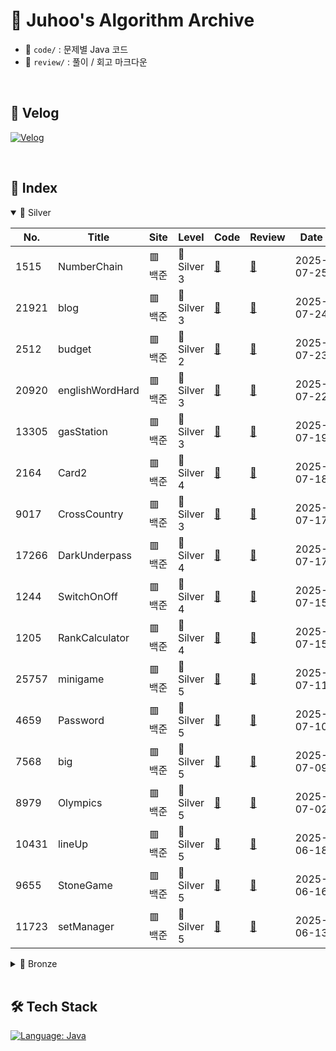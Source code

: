 # 🧠 Juhoo's Algorithm Archive

- 📂 `code/` : 문제별 Java 코드
- 📂 `review/` : 풀이 / 회고 마크다운

</br>

## 📎 Velog
[![Velog](https://img.shields.io/badge/Velog-Bluewave-20c997?style=for-the-badge&logo=velog&logoColor=white)](https://velog.io/@bluemango0312/posts)

</br>

## 🧾 Index

<details open>
<summary>🩶 Silver</summary>


| No. | Title | Site | Level | Code | Review | Date |
|-----|-------|------|-------|------|--------|------|
| 1515 | NumberChain | 🟥 백준 | 🩶 Silver 3 | [📄](code\B_S3_1515_NumberChain.java) | [📝](review\B_S3_1515_NumberChain.md) | 2025-07-25 |
| 21921 | blog | 🟥 백준 | 🩶 Silver 3 | [📄](code\B_S3_21921_blog.java) | [📝](review\B_S3_21921_blog.md) | 2025-07-24 |
| 2512 | budget | 🟥 백준 | 🩶 Silver 2 | [📄](code\B_S2_2512_budget.java) | [📝](review\B_S2_2512_budget.md) | 2025-07-23 |
| 20920 | englishWordHard | 🟥 백준 | 🩶 Silver 3 | [📄](code\B_S3_20920_englishWordHard.java) | [📝](review\B_S3_20920_englishWordHard.md) | 2025-07-22 |
| 13305 | gasStation | 🟥 백준 | 🩶 Silver 3 | [📄](code\B_S3_13305_gasStation.java) | [📝](review\B_S3_13305_gasStation.md) | 2025-07-19 |
| 2164 | Card2 | 🟥 백준 | 🩶 Silver 4 | [📄](code\B_S4_2164_Card2.java) | [📝](review\B_S4_2164_Card2.md) | 2025-07-18 |
| 9017 | CrossCountry | 🟥 백준 | 🩶 Silver 3 | [📄](code\B_S3_9017_CrossCountry.java) | [📝](review\B_S3_9017_CrossCountry.md) | 2025-07-17 |
| 17266 | DarkUnderpass | 🟥 백준 | 🩶 Silver 4 | [📄](code\B_S4_17266_DarkUnderpass.java) | [📝](review\B_S4_17266_DarkUnderpass.md) | 2025-07-17 |
| 1244 | SwitchOnOff | 🟥 백준 | 🩶 Silver 4 | [📄](code\B_S4_1244_SwitchOnOff.java) | [📝](review\B_S4_1244_SwitchOnOff.md) | 2025-07-15 |
| 1205 | RankCalculator | 🟥 백준 | 🩶 Silver 4 | [📄](code\B_S4_1205_RankCalculator.java) | [📝](review\B_S4_1205_RankCalculator.md) | 2025-07-15 |
| 25757 | minigame | 🟥 백준 | 🩶 Silver 5 | [📄](code\B_S5_25757_minigame.java) | [📝](review\B_S5_25757_minigame.md) | 2025-07-11 |
| 4659 | Password | 🟥 백준 | 🩶 Silver 5 | [📄](code\B_S5_4659_Password.java) | [📝](review\B_S5_4659_Password.md) | 2025-07-10 |
| 7568 | big | 🟥 백준 | 🩶 Silver 5 | [📄](code\B_S5_7568_big.java) | [📝](review\B_S5_7568_big.md) | 2025-07-09 |
| 8979 | Olympics | 🟥 백준 | 🩶 Silver 5 | [📄](code\B_S5_8979_Olympics.java) | [📝](review\B_S5_8979_Olympics.md) | 2025-07-02 |
| 10431 | lineUp | 🟥 백준 | 🩶 Silver 5 | [📄](code\B_S5_10431_lineUp.java) | [📝](review\B_S5_10431_lineUp.md) | 2025-06-18 |
| 9655 | StoneGame | 🟥 백준 | 🩶 Silver 5 | [📄](code\B_S5_9655_StoneGame.java) | [📝](review\B_S5_9655_StoneGame.md) | 2025-06-16 |
| 11723 | setManager | 🟥 백준 | 🩶 Silver 5 | [📄](code\B_S5_11723_setManager.java) | [📝](review\B_S5_11723_setManager.md) | 2025-06-13 |
</details>

<details>
<summary>🤎 Bronze</summary>


| No. | Title | Site | Level | Code | Review | Date |
|-----|-------|------|-------|------|--------|------|
| 20125 | cookie | 🟥 백준 | 🤎 Bronze 4 | [📄](code\B_B4_20125_cookie.java) | [📝](review\B_B4_20125_cookie.md) | 2025-07-13 |
| 2816 | digital_tv | 🟥 백준 | 🤎 Bronze 1 | [📄](code\B_B1_2816_digital_tv.java) | [📝](review\B_B1_2816_digital_tv.md) | 2025-06-13 |
| 1157 | WordStudy | 🟥 백준 | 🤎 Bronze 1 | [📄](code\B_B1_1157_WordStudy.java) | [📝](review\B_B1_1157_WordStudy.md) | 2025-06-11 |
| 5073 | trianglecheck | 🟥 백준 | 🤎 Bronze 3 | [📄](code\B_B3_5073_trianglecheck.java) | [📝](review\B_B3_5073_trianglecheck.md) | 2025-06-10 |
| 23971 | ZOAC | 🟥 백준 | 🤎 Bronze 3 | [📄](code\B_B3_23971_ZOAC.java) | [📝](review\B_B3_23971_ZOAC.md) | 2025-06-10 |
| 2292 | Honeycomb | 🟥 백준 | 🤎 Bronze 2 | [📄](code\B_B2_2292_Honeycomb.java) | [📝](review\B_B2_2292_Honeycomb.md) | 2025-06-10 |
</details>


</br>

## 🛠 Tech Stack

[![Language: Java](https://img.shields.io/badge/Language-Java-007396?style=for-the-badge&logo=openjdk&logoColor=white)](https://www.java.com/)